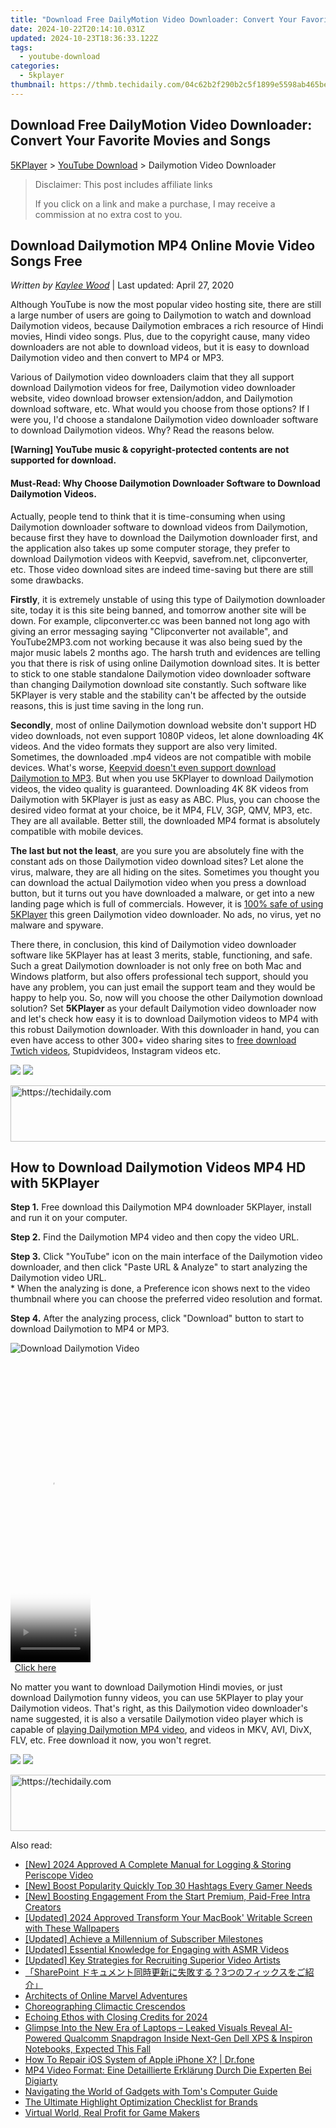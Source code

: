 ```yaml
---
title: "Download Free DailyMotion Video Downloader: Convert Your Favorite Movies and Songs"
date: 2024-10-22T20:14:10.031Z
updated: 2024-10-23T18:36:33.122Z
tags:
  - youtube-download
categories:
  - 5kplayer
thumbnail: https://thmb.techidaily.com/04c62b2f290b2c5f1899e5598ab465be77832cb08688d450e39f1038f772602c.png
---
```


## Download Free DailyMotion Video Downloader: Convert Your Favorite Movies and Songs

[5KPlayer](https://tools.techidaily.com/5kplayer/products/) \> [YouTube Download](https://tools.techidaily.com/5kplayer/youtube-download/) \> Dailymotion Video Downloader

>  Disclaimer: This post includes affiliate links
>
>  If you click on a link and make a purchase, I may receive a commission at no extra cost to you.
>

## Download Dailymotion MP4 Online Movie Video Songs Free

 _Written by [Kaylee Wood](https://www.quora.com/profile/Amanda-Hu-21)_ | Last updated: April 27, 2020 

Although YouTube is now the most popular video hosting site, there are still a large number of users are going to Dailymotion to watch and download Dailymotion videos, because Dailymotion embraces a rich resource of Hindi movies, Hindi video songs. Plus, due to the copyright cause, many video downloaders are not able to download videos, but it is easy to download Dailymotion video and then convert to MP4 or MP3\. 

Various of Dailymotion video downloaders claim that they all support download Dailymotion videos for free, Dailymotion video downloader website, video download browser extension/addon, and Dailymotion download software, etc. What would you choose from those options? If I were you, I'd choose a standalone Dailymotion video downloader software to download Dailymotion videos. Why? Read the reasons below. 

**\[Warning\] YouTube music & copyright-protected contents are not supported for download.**

#### **Must-Read: Why Choose Dailymotion Downloader Software to Download Dailymotion Videos.**

Actually, people tend to think that it is time-consuming when using Dailymotion downloader software to download videos from Dailymotion, because first they have to download the Dailymotion downloader first, and the application also takes up some computer storage, they prefer to download Dailymotion videos with Keepvid, savefrom.net, clipconverter, etc. Those video download sites are indeed time-saving but there are still some drawbacks. 

**Firstly**, it is extremely unstable of using this type of Dailymotion downloader site, today it is this site being banned, and tomorrow another site will be down. For example, clipconverter.cc was been banned not long ago with giving an error messaging saying "Clipconverter not available", and YouTube2MP3.com not working because it was also being sued by the major music labels 2 months ago. The harsh truth and evidences are telling you that there is risk of using online Dailymotion download sites. It is better to stick to one stable standalone Dailymotion video downloader software than changing Dailymotion download site constantly. Such software like 5KPlayer is very stable and the stability can't be affected by the outside reasons, this is just time saving in the long run. 

**Secondly**, most of online Dailymotion download website don't support HD video downloads, not even support 1080P videos, let alone downloading 4K videos. And the video formats they support are also very limited. Sometimes, the downloaded .mp4 videos are not compatible with mobile devices. What's worse, [Keepvid doesn't even support download Dailymotion to MP3](https://tools.techidaily.com/5kplayer/youtube-download/). But when you use 5KPlayer to download Dailymotion videos, the video quality is guaranteed. Downloading 4K 8K videos from Dailymotion with 5KPlayer is just as easy as ABC. Plus, you can choose the desired video format at your choice, be it MP4, FLV, 3GP, QMV, MP3, etc. They are all available. Better still, the downloaded MP4 format is absolutely compatible with mobile devices. 

**The last but not the least**, are you sure you are absolutely fine with the constant ads on those Dailymotion video download sites? Let alone the virus, malware, they are all hiding on the sites. Sometimes you thought you can download the actual Dailymotion video when you press a download button, but it turns out you have downloaded a malware, or get into a new landing page which is full of commercials. However, it is [100% safe of using 5KPlayer](https://tools.techidaily.com/5kplayer/video-music-player/) this green Dailymotion video downloader. No ads, no virus, yet no malware and spyware.

There there, in conclusion, this kind of Dailymotion video downloader software like 5KPlayer has at least 3 merits, stable, functioning, and safe. Such a great Dailymotion downloader is not only free on both Mac and Windows platform, but also offers professional tech support, should you have any problem, you can just email the support team and they would be happy to help you. So, now will you choose the other Dailymotion download solution? Set **5KPlayer** as your default Dailymotion video downloader now and let's check how easy it is to download Dailymotion videos to MP4 with this robust Dailymotion downloader. With this downloader in hand, you can even have access to other 300+ video sharing sites to [free download Twtich videos](https://tools.techidaily.com/5kplayer/youtube-download/), Stupidvideos, Instagram videos etc.

[![](https://www.5kplayer.com/youtube-download/../button/freedownwhitewin.png)](https://tools.techidaily.com/5kplayer/products/) [![](https://www.5kplayer.com/youtube-download/../button/freedownbackmac.png)](https://tools.techidaily.com/5kplayer/products/) 

<!-- affiliate ads begin -->
<a href="https://aligracehair.sjv.io/c/5597632/1975821/19272" target="_top" id="1975821">
  <img src="//a.impactradius-go.com/display-ad/19272-1975821" border="0" alt="https://techidaily.com" width="728" height="90"/>
</a>
<img height="0" width="0" src="https://aligracehair.sjv.io/i/5597632/1975821/19272" style="position:absolute;visibility:hidden;" border="0" />
<!-- affiliate ads end -->

##  How to Download Dailymotion Videos MP4 HD with 5KPlayer

**Step 1.** Free download this Dailymotion MP4 downloader 5KPlayer, install and run it on your computer.

**Step 2.** Find the Dailymotion MP4 video and then copy the video URL.

**Step 3.** Click "YouTube" icon on the main interface of the Dailymotion video downloader, and then click "Paste URL & Analyze" to start analyzing the Dailymotion video URL.  
 \* When the analyzing is done, a Preference icon shows next to the video thumbnail where you can choose the preferred video resolution and format.

**Step 4.** After the analyzing process, click "Download" button to start to download Dailymotion to MP4 or MP3.

![Download Dailymotion Video](https://www.5kplayer.com/youtube-download/img/download-dailymotion-mp4.jpg) 

<!-- affiliate ads begin -->
<span id="1975648">
					<video width="128" height="480" style="cursor:pointer"
           poster="//a.impactradius-go.com/display-clicktoplayimage/1975648.png"
           onclick="if(!this.playClicked){this.play();this.setAttribute('controls',true);this.playClicked=true;}">
	   <source src="//a.impactradius-go.com/display-ad/22993-1975648">
	   <img src="//a.impactradius-go.com/display-clicktoplayimage/1975648.png" style="border: none; height: 100%; width: 100%; object-fit: contain">
	</video>
	<div style="width:80px;text-align:center"><a href="javascript:window.open(decodeURIComponent('https%3A%2F%2Fhomestyler.sjv.io%2Fc%2F5597632%2F1975648%2F22993'), '_blank');void(0);">Click here</a></div>
</span>
<img height="0" width="0" src="https://imp.pxf.io/i/5597632/1975648/22993" style="position:absolute;visibility:hidden;" border="0" />
<!-- affiliate ads end -->

No matter you want to download Dailymotion Hindi movies, or just download Dailymotion funny videos, you can use 5KPlayer to play your Dailymotion videos. That's right, as this Dailymotion video downloader's name suggested, it is also a versatile Dailymotion video player which is capable of [playing Dailymotion MP4 video](https://tools.techidaily.com/5kplayer/video-music-player/), and videos in MKV, AVI, DivX, FLV, etc. Free download it now, you won't regret. 

[![](https://www.5kplayer.com/youtube-download/../button/freedownwhitewin.png)](https://tools.techidaily.com/5kplayer/products/) [![](https://www.5kplayer.com/youtube-download/../button/freedownbackmac.png)](https://tools.techidaily.com/5kplayer/products/)

<!-- affiliate ads begin -->
<a href="https://appsumo.8odi.net/c/5597632/2002019/7443" target="_top" id="2002019">
  <img src="//a.impactradius-go.com/display-ad/7443-2002019" border="0" alt="https://techidaily.com" width="728" height="90"/>
</a>
<img height="0" width="0" src="https://appsumo.8odi.net/i/5597632/2002019/7443" style="position:absolute;visibility:hidden;" border="0" />
<!-- affiliate ads end -->

<ins class="adsbygoogle"
     style="display:block"
     data-ad-format="autorelaxed"
     data-ad-client="ca-pub-7571918770474297"
     data-ad-slot="1223367746"></ins>

<ins class="adsbygoogle"
     style="display:block"
     data-ad-client="ca-pub-7571918770474297"
     data-ad-slot="8358498916"
     data-ad-format="auto"
     data-full-width-responsive="true"></ins>

<span class="atpl-alsoreadstyle">Also read:</span>
<div><ul>
<li><a href="https://fox-cloud.techidaily.com/new-2024-approved-a-complete-manual-for-logging-and-storing-periscope-video/"><u>[New] 2024 Approved A Complete Manual for Logging & Storing Periscope Video</u></a></li>
<li><a href="https://youtube-video-recordings.techidaily.com/new-boost-popularity-quickly-top-30-hashtags-every-gamer-needs/"><u>[New] Boost Popularity Quickly Top 30 Hashtags Every Gamer Needs</u></a></li>
<li><a href="https://youtube-video-recordings.techidaily.com/new-boosting-engagement-from-the-start-premium-paid-free-intra-creators/"><u>[New] Boosting Engagement From the Start Premium, Paid-Free Intra Creators</u></a></li>
<li><a href="https://article-helps.techidaily.com/updated-2024-approved-transform-your-macbook-writable-screen-with-these-wallpapers/"><u>[Updated] 2024 Approved Transform Your MacBook' Writable Screen with These Wallpapers</u></a></li>
<li><a href="https://youtube-video-recordings.techidaily.com/updated-achieve-a-millennium-of-subscriber-milestones/"><u>[Updated] Achieve a Millennium of Subscriber Milestones</u></a></li>
<li><a href="https://youtube-video-recordings.techidaily.com/updated-essential-knowledge-for-engaging-with-asmr-videos/"><u>[Updated] Essential Knowledge for Engaging with ASMR Videos</u></a></li>
<li><a href="https://extra-skills.techidaily.com/updated-key-strategies-for-recruiting-superior-video-artists/"><u>[Updated] Key Strategies for Recruiting Superior Video Artists</u></a></li>
<li><a href="https://fox-tips.techidaily.com/1728494881251-sharepoint-3/"><u>「SharePoint ドキュメント同時更新に失敗する？3つのフィックスをご紹介」</u></a></li>
<li><a href="https://youtube-video-recordings.techidaily.com/architects-of-online-marvel-adventures/"><u>Architects of Online Marvel Adventures</u></a></li>
<li><a href="https://youtube-video-recordings.techidaily.com/choreographing-climactic-crescendos/"><u>Choreographing Climactic Crescendos</u></a></li>
<li><a href="https://youtube-video-recordings.techidaily.com/echoing-ethos-with-closing-credits-for-2024/"><u>Echoing Ethos with Closing Credits for 2024</u></a></li>
<li><a href="https://hardware-updates.techidaily.com/glimpse-into-the-new-era-of-laptops-leaked-visuals-reveal-ai-powered-qualcomm-snapdragon-inside-next-gen-dell-xps-and-inspiron-notebooks-expected-this-fall.1/"><u>Glimpse Into the New Era of Laptops – Leaked Visuals Reveal AI-Powered Qualcomm Snapdragon Inside Next-Gen Dell XPS & Inspiron Notebooks, Expected This Fall</u></a></li>
<li><a href="https://techidaily.com/how-to-repair-ios-system-of-apple-iphone-x-drfone-by-drfone-ios-system-repair-ios-system-repair/"><u>How To Repair iOS System of Apple iPhone X? | Dr.fone</u></a></li>
<li><a href="https://discover-cloud.techidaily.com/mp4-video-format-eine-detaillierte-erklarung-durch-die-experten-bei-digiarty/"><u>MP4 Video Format: Eine Detaillierte Erklärung Durch Die Experten Bei Digiarty</u></a></li>
<li><a href="https://hardware-help.techidaily.com/navigating-the-world-of-gadgets-with-toms-computer-guide/"><u>Navigating the World of Gadgets with Tom's Computer Guide</u></a></li>
<li><a href="https://instagram-video-files.techidaily.com/the-ultimate-highlight-optimization-checklist-for-brands/"><u>The Ultimate Highlight Optimization Checklist for Brands</u></a></li>
<li><a href="https://youtube-video-recordings.techidaily.com/virtual-world-real-profit-for-game-makers/"><u>Virtual World, Real Profit for Game Makers</u></a></li>
</ul></div>


